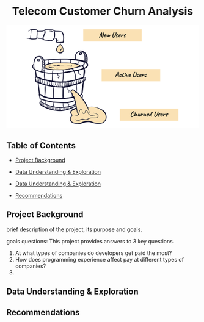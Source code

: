 # <div align="center">Telecom Customer Churn Analysis</div>

![Intro](churn_customers.png)


## Table of Contents
- [Project Background](#project-background)
- [Data Understanding & Exploration](#data-understanding-&-exploration)
- [Data Understanding & Exploration](#data-understanding-&-exploration)

- [Recommendations](#recommendations)





## Project Background

brief description of the project, its purpose and goals.

goals 
questions: This project provides answers to 3 key questions.
1. At what types of companies do developers get paid the most?
2. How does programming experience affect pay at different types of companies?
3. 


## Data Understanding & Exploration
















## Recommendations
















